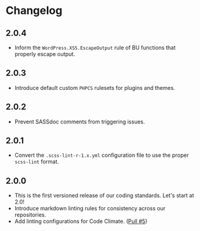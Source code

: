 # Changelog

## 2.0.4

- Inform the `WordPress.XSS.EscapeOutput` rule of BU functions that properly escape output.

## 2.0.3

- Introduce default custom `PHPCS` rulesets for plugins and themes.

## 2.0.2

- Prevent SASSdoc comments from triggering issues.

## 2.0.1

- Convert the `.scss-lint-r-1.x.yml` configuration file to use the proper
 `scss-lint` format. 

## 2.0.0

- This is the first versioned release of our coding standards. Let's start at
 2.0!
- Introduce markdown linting rules for consistency across our repositories.
- Add linting configurations for Code Climate. ([Pull #5](https://github.com/bu-ist/coding-standards/pull/5))
